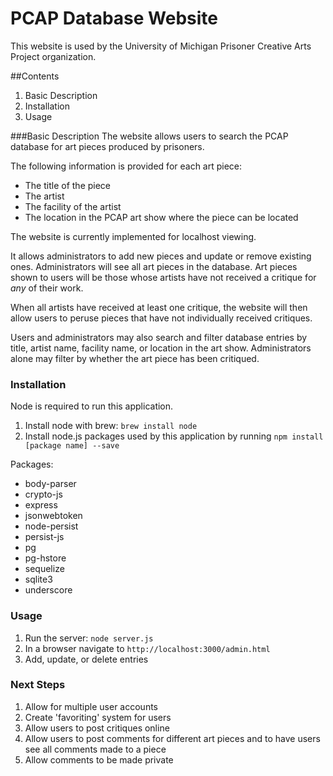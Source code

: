 # PCAP Database Website
This website is used by the University of Michigan Prisoner Creative Arts Project organization.

##Contents
1. Basic Description
2. Installation
3. Usage

###Basic Description
The website allows users to search the PCAP database for art pieces produced by prisoners.

The following information is provided for each art piece:

- The title of the piece
- The artist
- The facility of the artist
- The location in the PCAP art show where the piece can be located

The website is currently implemented for localhost viewing. 

It allows administrators to add new pieces and update or remove existing ones. Administrators will see all art pieces in the database. Art pieces shown to users will be those whose artists have not received a critique for *any* of their work.


When all artists have received at least one critique, the website will then allow users to peruse pieces that have not individually received critiques. 

Users and administrators may also search and filter database entries by title, artist name, facility name, or location in the art show. Administrators alone may filter by whether the art piece has been critiqued. 

### Installation

Node is required to run this application. 

1. Install node with brew: `brew install node`
2. Install node.js packages used by this application by running `npm install [package name] --save`

Packages:
- body-parser
- crypto-js
- express
- jsonwebtoken
- node-persist
- persist-js
- pg
- pg-hstore
- sequelize
- sqlite3
- underscore

### Usage

1. Run the server: `node server.js`
2. In a browser navigate to `http://localhost:3000/admin.html`
3. Add, update, or delete entries

### Next Steps

1. Allow for multiple user accounts
2. Create 'favoriting' system for users
3. Allow users to post critiques online
4. Allow users to post comments for different art pieces and to have users see all comments made to a piece
5. Allow comments to be made private
